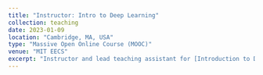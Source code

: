 ```yaml
---
title: "Instructor: Intro to Deep Learning"
collection: teaching
date: 2023-01-09
location: "Cambridge, MA, USA"
type: "Massive Open Online Course (MOOC)"
venue: "MIT EECS"
excerpt: "Instructor and lead teaching assistant for [Introduction to Deep Learning](introtodeeplearning.com), a one-week course during MIT's Independent Activities Period. This is one of the most popular classes at MIT, and covers a wide array of topics ranging from the basics of machine learning to generative modeling, uncertainty estimation, and reinforcement learning. My lecture on uncertainty-aware deep learning has reached 50K people online, and I was the lead teaching assistant for 300+ in person attendees."
---
```

